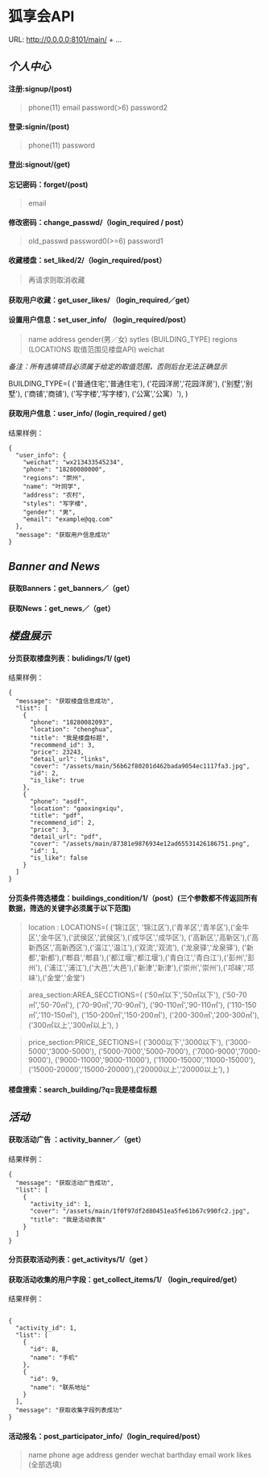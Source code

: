 # 狐享会API

URL: http://0.0.0.0:8101/main/ + ...

## *个人中心*

#### 注册:signup/(post)
>phone(11) email password(>6) password2

#### 登录:signin/(post)
>phone(11) password

#### 登出:signout/(get)

#### 忘记密码：forget/(post)
>email

#### 修改密码：change_passwd/（login_required / post）
>old_passwd  password0(>=6)  password1

#### 收藏楼盘：set_liked/2/（login_required/post）
>再请求则取消收藏

#### 获取用户收藏：get_user_likes/ （login_required／get）

#### 设置用户信息：set_user_info/ （login_required/post）
>name address gender(男／女) sytles (BUILDING_TYPE) regions (LOCATIONS 取值范围见楼盘API)
weichat

*备注：所有选填项目必须属于给定的取值范围，否则后台无法正确显示*

BUILDING_TYPE=(
    ('普通住宅','普通住宅'), ('花园洋房','花园洋房'), ('别墅','别墅'), ('商铺','商铺'), ('写字楼','写字楼'), ('公寓','公寓）'),
)
#### 获取用户信息：user_info/ (login_required / get)
结果样例：
```
{
  "user_info": {
    "weichat": "wx213433545234",
    "phone": "18280080000",
    "regions": "崇州",
    "name": "叶同学",
    "address": "农村",
    "styles": "写字楼",
    "gender": "男",
    "email": "example@qq.com"
  },
  "message": "获取用户信息成功"
}

```


## *Banner and News*

#### 获取Banners：get_banners／（get）
#### 获取News：get_news／（get）






## *楼盘展示*

#### 分页获取楼盘列表：bulidings/1/ (get)
结果样例：
```
{
  "message": "获取楼盘信息成功",
  "list": [
    {
      "phone": "18280082093",
      "location": "chenghua",
      "title": "我是楼盘标题",
      "recommend_id": 3,
      "price": 23243,
      "detail_url": "links",
      "cover": "/assets/main/56b62f80201d462bada9054ec1117fa3.jpg",
      "id": 2,
      "is_like": true
    },
    {
      "phone": "asdf",
      "location": "gaoxingxiqu",
      "title": "pdf",
      "recommend_id": 2,
      "price": 3,
      "detail_url": "pdf",
      "cover": "/assets/main/87381e9876934e12ad65531426186751.png",
      "id": 1,
      "is_like": false
    }
  ]
}
```

#### 分页条件筛选楼盘：buildings_condition/1/（post）(三个参数都不传返回所有数据，筛选的关键字必须属于以下范围)
>location : LOCATIONS=(
    ('锦江区', '锦江区'),('青羊区','青羊区'),('金牛区','金牛区'),('武侯区','武侯区'),('成华区','成华区'),
    ('高新区','高新区'),('高新西区','高新西区'),('温江','温江'),('双流','双流'), ('龙泉驿','龙泉驿'),
    ('新都','新都'),('郫县','郫县'),('都江堰','都江堰'),('青白江','青白江'),('彭州','彭州'),
    ('浦江','浦江'),('大邑','大邑'),('新津','新津'),('崇州','崇州'),('邛崃','邛崃'),('金堂','金堂')

>area_section:AREA_SECCTIONS=(
    ('50㎡以下','50㎡以下'), ('50-70㎡','50-70㎡'), ('70-90㎡','70-90㎡'), ('90-110㎡','90-110㎡'),
    ('110-150㎡','110-150㎡'), ('150-200㎡','150-200㎡'), ('200-300㎡','200-300㎡'),('300㎡以上','300㎡以上'),
)

>price_section:PRICE_SECTIONS=(
    ('3000以下','3000以下'), ('3000-5000','3000-5000'), ('5000-7000','5000-7000'), ('7000-9000','7000-9000'),
    ('9000-11000','9000-11000'), ('11000-15000','11000-15000'), ('15000-20000','15000-20000'),('20000以上','20000以上'),
)

#### 楼盘搜索：search_building/?q=我是楼盘标题



## *活动*

#### 获取活动广告 ：activity_banner／（get）
结果样例：
```
{
  "message": "获取活动广告成功",
  "list": [
    {
      "activity_id": 1,
      "cover": "/assets/main/1f0f97df2d80451ea5fe61b67c990fc2.jpg",
      "title": "我是活动表我"
    }
  ]
}
```

#### 分页获取活动列表：get_activitys/1/（get ）

#### 获取活动收集的用户字段：get_collect_items/1/ （login_required/get）

结果样例：

```

{
  "activity_id": 1,
  "list": [
    {
      "id": 8,
      "name": "手机"
    },
    {
      "id": 9,
      "name": "联系地址"
    }
  ],
  "message": "获取收集字段列表成功"
}
```

#### 活动报名：post_participator_info/（login_required/post）

>name phone age address gender wechat barthday email work likes  (全部选填)



